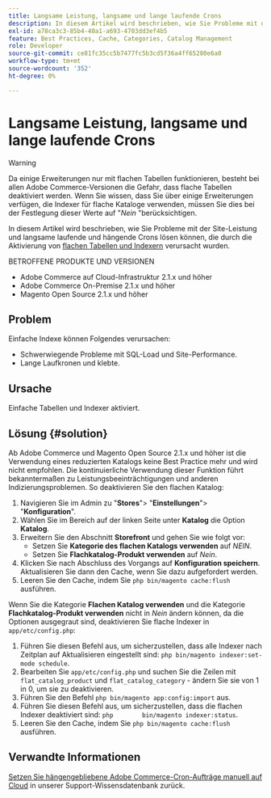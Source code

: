 ```yaml
---
title: Langsame Leistung, langsame und lange laufende Crons
description: In diesem Artikel wird beschrieben, wie Sie Probleme mit der Site-Leistung und langsame laufende und hängende Crons lösen können, die durch flache Tabellen und Indexer verursacht werden, die aktiviert wurden.
exl-id: a78ca3c3-85b4-40a1-a693-4703dd3ef4b5
feature: Best Practices, Cache, Categories, Catalog Management
role: Developer
source-git-commit: ce81fc35cc5b7477fc5b3cd5f36a4ff65280e6a0
workflow-type: tm+mt
source-wordcount: '352'
ht-degree: 0%

---
```


# Langsame Leistung, langsame und lange laufende Crons

>[!WARNING]
>
>Da einige Erweiterungen nur mit flachen Tabellen funktionieren, besteht bei allen Adobe Commerce-Versionen die Gefahr, dass flache Tabellen deaktiviert werden. Wenn Sie wissen, dass Sie über einige Erweiterungen verfügen, die Indexer für flache Kataloge verwenden, müssen Sie dies bei der Festlegung dieser Werte auf &quot;*Nein* &quot;berücksichtigen.

In diesem Artikel wird beschrieben, wie Sie Probleme mit der Site-Leistung und langsame laufende und hängende Crons lösen können, die durch die Aktivierung von [flachen Tabellen und Indexern](https://docs.magento.com/m2/ce/user_guide/catalog/catalog-flat.html) verursacht wurden.

BETROFFENE PRODUKTE UND VERSIONEN

* Adobe Commerce auf Cloud-Infrastruktur 2.1.x und höher
* Adobe Commerce On-Premise 2.1.x und höher
* Magento Open Source 2.1.x und höher

## Problem

Einfache Indexe können Folgendes verursachen:

* Schwerwiegende Probleme mit SQL-Load und Site-Performance.
* Lange Laufkronen und klebte.

## Ursache

Einfache Tabellen und Indexer aktiviert.

## Lösung {#solution}

Ab Adobe Commerce und Magento Open Source 2.1.x und höher ist die Verwendung eines reduzierten Katalogs keine Best Practice mehr und wird nicht empfohlen. Die kontinuierliche Verwendung dieser Funktion führt bekanntermaßen zu Leistungsbeeinträchtigungen und anderen Indizierungsproblemen. So deaktivieren Sie den flachen Katalog:

1. Navigieren Sie im Admin zu &quot;**Stores**&quot;> &quot;**Einstellungen**&quot;> &quot;**Konfiguration**&quot;.
1. Wählen Sie im Bereich auf der linken Seite unter **Katalog** die Option **Katalog**.
1. Erweitern Sie den Abschnitt **Storefront** und gehen Sie wie folgt vor:
   * Setzen Sie **Kategorie des flachen Katalogs verwenden** auf *NEIN*.
   * Setzen Sie **Flachkatalog-Produkt verwenden** auf *Nein*.
1. Klicken Sie nach Abschluss des Vorgangs auf **Konfiguration speichern**. Aktualisieren Sie dann den Cache, wenn Sie dazu aufgefordert werden.
1. Leeren Sie den Cache, indem Sie `php bin/magento cache:flush` ausführen.

Wenn Sie die Kategorie **Flachen Katalog verwenden** und die Kategorie **Flachkatalog-Produkt verwenden** nicht in *Nein* ändern können, da die Optionen ausgegraut sind, deaktivieren Sie flache Indexer in `app/etc/config.php`:

1. Führen Sie diesen Befehl aus, um sicherzustellen, dass alle Indexer nach Zeitplan auf Aktualisieren eingestellt sind: `php bin/magento indexer:set-mode schedule`.
1. Bearbeiten Sie `app/etc/config.php` und suchen Sie die Zeilen mit `flat_catalog_product` und `flat_catalog_category` - ändern Sie sie von 1 in 0, um sie zu deaktivieren.
1. Führen Sie den Befehl `php bin/magento app:config:import` aus.
1. Führen Sie diesen Befehl aus, um sicherzustellen, dass die flachen Indexer deaktiviert sind: `php        bin/magento indexer:status`.
1. Leeren Sie den Cache, indem Sie `php bin/magento cache:flush` ausführen.

## Verwandte Informationen

[Setzen Sie hängengebliebene Adobe Commerce-Cron-Aufträge manuell auf Cloud](/help/how-to/general/reset-stuck-magento-cron-jobs-manually-on-cloud.md) in unserer Support-Wissensdatenbank zurück.
